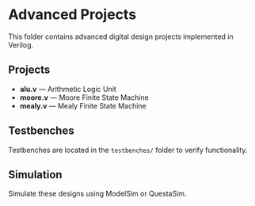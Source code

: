 # Advanced Projects

This folder contains advanced digital design projects implemented in Verilog.

## Projects

- **alu.v** — Arithmetic Logic Unit  
- **moore.v** — Moore Finite State Machine  
- **mealy.v** — Mealy Finite State Machine  

## Testbenches

Testbenches are located in the `testbenches/` folder to verify functionality.

## Simulation

Simulate these designs using ModelSim or QuestaSim.
